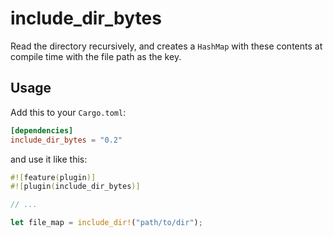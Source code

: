 
# include_dir_bytes

Read the directory recursively, and creates a `HashMap` with these contents at compile time with the file path as the key.

## Usage

Add this to your `Cargo.toml`:

```toml
[dependencies]
include_dir_bytes = "0.2"
```

and use it like this:

```rust
#![feature(plugin)]
#![plugin(include_dir_bytes)]

// ...

let file_map = include_dir!("path/to/dir");
```
